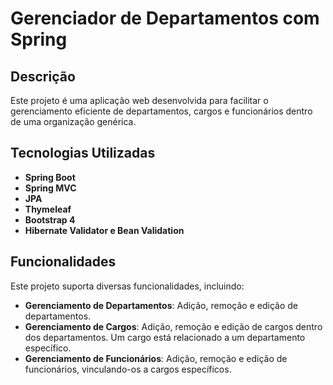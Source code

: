 # Gerenciador de Departamentos com Spring

## Descrição
Este projeto é uma aplicação web desenvolvida para facilitar o gerenciamento eficiente de departamentos, cargos e funcionários dentro de uma organização genérica.

## Tecnologias Utilizadas

- **Spring Boot**
- **Spring MVC**
- **JPA**
- **Thymeleaf**
- **Bootstrap 4**
- **Hibernate Validator e Bean Validation**



## Funcionalidades
Este projeto suporta diversas funcionalidades, incluindo:

- **Gerenciamento de Departamentos**: Adição, remoção e edição de departamentos.
- **Gerenciamento de Cargos**: Adição, remoção e edição de cargos dentro dos departamentos. Um cargo está relacionado a um departamento específico.
- **Gerenciamento de Funcionários**: Adição, remoção e edição de funcionários, vinculando-os a cargos específicos.
